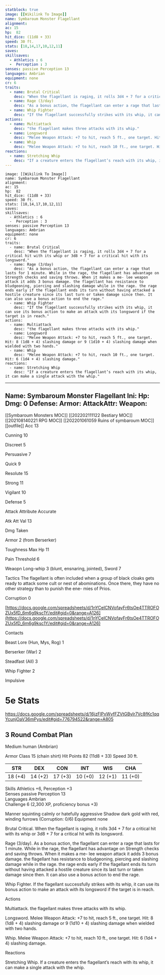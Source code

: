 ```yaml
---
statblock: true
image: [[Wikilink To Image]]
name: Symbaroum Monster Flagellant
alignment:
ac: 15
hp:  82
hit_dice: (11d8 + 33)
speed: 30 ft.
stats: [18,14,17,10,12,11]
saves:
skillsaves:
  - Athletics : 6
  -  Perception : 3
senses: passive Perception 13
languages: Ambrian
equipment: none
cr: 6
traits:
  - name: Brutal Critical
    desc: "When the flagellant is raging, it rolls 3d4 + 7 for a critical hit with its whip or 3d8 + 7 for a critical hit with its longsword."
  - name: Rage (3/day)
    desc: "As a bonus action, the flagellant can enter a rage that lasts for 1 minute. While in the rage, the flagellant has advantage on Strength checks and saving throws. When it makes a me- lee weapon attack it adds 3 bonus damage. the flagellant has resistance to bludgeoning, piercing and slashing damage while in the rage. the rage ends early if the flagellant ends its turn without having attacked a hostile creature since its last turn or taken damage since then. It can also use a bonus action to end the rage."
  - name: Whip Fighter
    desc: "If the flagellant successfully strikes with its whip, it can use its bonus action to make an attack with its longsword if the target is in reach."
actions:
  - name: Multiattack
    desc: "the flagellant makes three attacks with its whip."
  - name: Longsword
    desc: "Melee Weapon Attack: +7 to hit, reach 5 ft., one target. Hit: 8 (1d8 + 4) slashing damage or 9 (1d10 + 4) slashing damage when wielded with two hands."
  - name: Whip
    desc: "Melee Weapon Attack: +7 to hit, reach 10 ft., one target. Hit: 6 (1d4 + 4) slashing damage."
reactions:
  - name: Stretching Whip
    desc: "If a creature enters the flagellant’s reach with its whip, it can make a single attack with the whip."
---
```

```statblock
image: [[Wikilink To Image]]
name: Symbaroum Monster Flagellant
alignment:
ac: 15
hp:  82
hit_dice: (11d8 + 33)
speed: 30 ft.
stats: [18,14,17,10,12,11]
saves:
skillsaves:
  - Athletics : 6
  -  Perception : 3
senses: passive Perception 13
languages: Ambrian
equipment: none
cr: 6
traits:
  - name: Brutal Critical
    desc: "When the flagellant is raging, it rolls 3d4 + 7 for a critical hit with its whip or 3d8 + 7 for a critical hit with its longsword."
  - name: Rage (3/day)
    desc: "As a bonus action, the flagellant can enter a rage that lasts for 1 minute. While in the rage, the flagellant has advantage on Strength checks and saving throws. When it makes a me- lee weapon attack it adds 3 bonus damage. the flagellant has resistance to bludgeoning, piercing and slashing damage while in the rage. the rage ends early if the flagellant ends its turn without having attacked a hostile creature since its last turn or taken damage since then. It can also use a bonus action to end the rage."
  - name: Whip Fighter
    desc: "If the flagellant successfully strikes with its whip, it can use its bonus action to make an attack with its longsword if the target is in reach."
actions:
  - name: Multiattack
    desc: "the flagellant makes three attacks with its whip."
  - name: Longsword
    desc: "Melee Weapon Attack: +7 to hit, reach 5 ft., one target. Hit: 8 (1d8 + 4) slashing damage or 9 (1d10 + 4) slashing damage when wielded with two hands."
  - name: Whip
    desc: "Melee Weapon Attack: +7 to hit, reach 10 ft., one target. Hit: 6 (1d4 + 4) slashing damage."
reactions:
  - name: Stretching Whip
    desc: "If a creature enters the flagellant’s reach with its whip, it can make a single attack with the whip."
```
---
Name: Symbaroum Monster Flagellant
Ini: 
Hp: 
Dmg: 0
Defense: 
Armor: 
AttackAttr: 
Weapon: 
---
[[Symbaroum Monsters MOC]]
[[202202111122 Bestiary MOC]]
[[202108140221 RPG MOC]]
[[202201061059 Ruins of symbaroum MOC]]
[[outfile]]
Acc 13

Cunning 10

Discreet 5

Persuasive 7

Quick 9

Resolute 15

Strong 11

Vigilant 10

Defense 5

Attack Attribute Accurate

Atk Att Val 13

Dmg Taken

Armor 2 (from Berserker)

Toughness Max Hp 11

Pain Threshold 6

Weaopn Long-whip 3 (blunt, ensnaring, jointed), Sword 7

Tactics The flagellant is often included when a group of black cloaks gets ready to attack some cult or nest of abominations. Once there, they have no other strategy than to punish the ene- mies of Prios.

Corruption 0

[https://docs.google.com/spreadsheets/d/1nYCeICNVofayFr6tsOe4TTROFOZUx5fD_6m6g9ksc1Y/edit#gid=0&range=A126](https://docs.google.com/spreadsheets/d/1nYCeICNVofayFr6tsOe4TTROFOZUx5fD_6m6g9ksc1Y/edit#gid=0&range=A126)

Contacts

Beast Lore (Hun, Mys, Rog) 1

Berserker (War) 2

Steadfast (All) 3

Whip Fighter 2

Impulsive

# 5e Stats 
https://docs.google.com/spreadsheets/d/16jzFlPxWvfFZVtGBylr7Vc8fKc1qqYcunjOaV36mPys/edit#gid=776794522&range=A805
## 3 Round Combat Plan

Medium human (Ambrian)

Armor Class 15 (chain shirt) 
Hit Points 82 (11d8 + 33) 
Speed 30 ft.

| STR     | DEX     | CON     | INT     | WIS     | CHA     |
| ------- | ------- | ------- | ------- | ------- | ------- |
| 18 (+4) | 14 (+2) | 17 (+3) | 10 (+0) | 12 (+1) | 11 (+0) |

Skills Athletics +6, Perception +3  
Senses passive Perception 13  
Languages Ambrian  
Challenge 6 (2,300 XP, proficiency bonus +3) 

Manner squinting calmly or hatefully aggressive 
Shadow dark gold with red, winding furrows (Corruption: 0/6) 
Equipment none

Brutal Critical. When the flagellant is raging, it rolls 3d4 + 7 for a critical hit with its whip or 3d8 + 7 for a critical hit with its longsword.

Rage (3/day). As a bonus action, the flagellant can enter a rage that lasts for 1 minute. While in the rage, the flagellant has advantage on Strength checks and saving throws. When it makes a me- lee weapon attack it adds 3 bonus damage. the flagellant has resistance to bludgeoning, piercing and slashing damage while in the rage. the rage ends early if the flagellant ends its turn without having attacked a hostile creature since its last turn or taken damage since then. It can also use a bonus action to end the rage.

Whip Fighter. If the flagellant successfully strikes with its whip, it can use its bonus action to make an attack with its longsword if the target is in reach.

Actions

Multiattack. the flagellant makes three attacks with its whip.

Longsword. Melee Weapon Attack: +7 to hit, reach  5 ft., one target. Hit: 8 (1d8 + 4) slashing damage or 9 (1d10 + 4) slashing damage when wielded with two hands.

Whip. Melee Weapon Attack: +7 to hit, reach 10 ft., one target. Hit: 6 (1d4 + 4) slashing damage.

Reactions

Stretching Whip. If a creature enters the flagellant’s reach with its whip, it can make a single attack with the whip.

